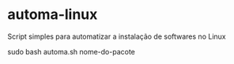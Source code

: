 # automa-linux
Script simples para automatizar a instalação de softwares no Linux

sudo bash automa.sh nome-do-pacote
